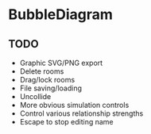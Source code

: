 # BubbleDiagram


## TODO

* Graphic SVG/PNG export
* Delete rooms
* Drag/lock rooms
* File saving/loading
* Uncollide
* More obvious simulation controls
* Control various relationship strengths
* Escape to stop editing name
